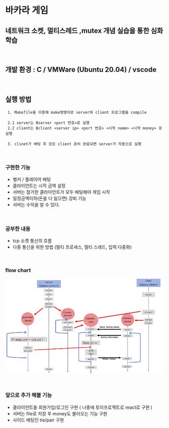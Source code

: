 # 바카라 게임

## 네트워크 소켓, 멀티스레드 ,mutex 개념 실습을 통한 심화 학습

<br>

## 개발 환경 : C / VMWare (Ubuntu 20.04) / vscode

<br>

## 실행 방법

```
 1. Makefile을 이용해 make명령어로 server와 client 프로그램을 compile

 2.1 server는 Bserver <port 번호>로 실행
 2.2 client는 Bclient <server ip> <port 번호> <시작 name> <시작 money> 로 실행

 3. clinet가 배팅 후 모든 client 준비 완료되면 server가 자동으로 실행
```

<br>

### 구현한 기능

- 뱅커 / 플레이어 배팅
- 클라이언트는 시작 금액 설정
- 서버는 참가한 클라이언트가 모두 배팅해야 게임 시작
- 일정금액이하(돈을 다 잃으면) 강퇴 기능
- 서버는 수익을 알 수 있다.

<br>

### 공부한 내용

- tcp 소켓 통신의 흐름
- 다중 통신을 위한 방법 (멀티 프로세스, 멀티 스레드, 입력 다중화)

<br>

### flow chart

![flow chart](./image/flowchart.PNG)

<br>

### 앞으로 추가 해볼 기능

- 클라이언트들 회원가입/로그인 구현 ( 나중에 토이프로젝트로 react로 구현 )
- 서버는 file로 저장 후 money도 불러오는 기능 구현
- 사이드 배팅인 tie/pair 구현
